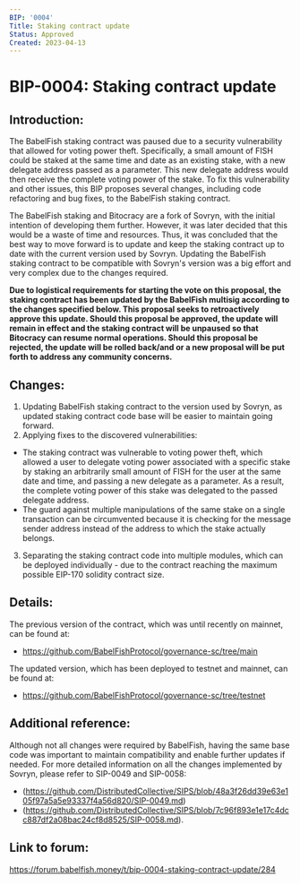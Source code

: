 ```yaml
---
BIP: '0004'
Title: Staking contract update
Status: Approved
Created: 2023-04-13
---
```


# BIP-0004: Staking contract update

## Introduction:

The BabelFish staking contract was paused due to a security vulnerability that allowed for voting power theft. Specifically, a small amount of FISH could be staked at the same time and date as an existing stake, with a new delegate address passed as a parameter. This new delegate address would then receive the complete voting power of the stake. To fix this vulnerability and other issues, this BIP proposes several changes, including code refactoring and bug fixes, to the BabelFish staking contract.

The BabelFish staking and Bitocracy are a fork of Sovryn, with the initial intention of developing them further. However, it was later decided that this would be a waste of time and resources. Thus, it was concluded that the best way to move forward is to update and keep the staking contract up to date with the current version used by Sovryn. Updating the BabelFish staking contract to be compatible with Sovryn's version was a big effort and very complex due to the changes required.

**Due to logistical requirements for starting the vote on this proposal, the staking contract has been updated by the BabelFish multisig according to the changes specified below. This proposal seeks to retroactively approve this update. Should this proposal be approved, the update will remain in effect and the staking contract will be unpaused so that Bitocracy can resume normal operations. Should this proposal be rejected, the update will be rolled back/and or a new proposal will be put forth to address any community concerns.**

## Changes:

1. Updating BabelFish staking contract to the version used by Sovryn, as updated staking contract code base will be easier to maintain going forward.
2. Applying fixes to the discovered vulnerabilities:

* The staking contract was vulnerable to voting power theft, which allowed a user to delegate voting power associated with a specific stake by staking an arbitrarily small amount of FISH for the user at the same date and time, and passing a new delegate as a parameter. As a result, the complete voting power of this stake was delegated to the passed delegate address.
* The guard against multiple manipulations of the same stake on a single transaction can be circumvented because it is checking for the message sender address instead of the address to which the stake actually belongs.

3. Separating the staking contract code into multiple modules, which can be deployed individually - due to the contract reaching the maximum possible EIP-170 solidity contract size.

## Details:

The previous version of the contract, which was until recently on mainnet, can be found at:

* https://github.com/BabelFishProtocol/governance-sc/tree/main

The updated version, which has been deployed to testnet and mainnet, can be found at:

* https://github.com/BabelFishProtocol/governance-sc/tree/testnet

## Additional reference:

Although not all changes were required by BabelFish, having the same base code was important to maintain compatibility and enable further updates if needed. For more detailed information on all the changes implemented by Sovryn, please refer to SIP-0049 and SIP-0058:

* (https://github.com/DistributedCollective/SIPS/blob/48a3f26dd39e63e105f97a5a5e93337f4a56d820/SIP-0049.md)
* (https://github.com/DistributedCollective/SIPS/blob/7c96f893e1e17c4dcc887df2a08bac24cf8d8525/SIP-0058.md).

## Link to forum:
https://forum.babelfish.money/t/bip-0004-staking-contract-update/284
